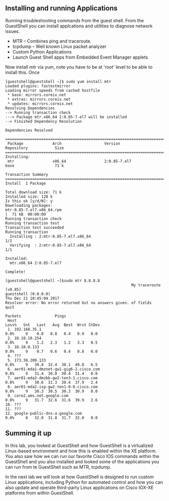 ## Installing and running Applications

Running troubleshooting commands from the guest shell.
From the GuestShell you can install applcations and utilities to diagnose network issues.

- MTR – Combines ping and traceroute. 
- tcpdump – Well known Linux packet analyzer
- Custom Python Applications
- Launch Guest Shell apps from Embedded Event Manager applets

Now install mtr via yum, note you have to be at 'root' level to be able to install this. Once

```
[guestshell@guestshell ~]$ sudo yum install mtr
Loaded plugins: fastestmirror
Loading mirror speeds from cached hostfile
 * base: mirrors.coreix.net
 * extras: mirrors.coreix.net
 * updates: mirrors.coreix.net
Resolving Dependencies
--> Running transaction check
---> Package mtr.x86_64 2:0.85-7.el7 will be installed
--> Finished Dependency Resolution

Dependencies Resolved

======================================================================================================
 Package             Arch                   Version                        Repository            Size
======================================================================================================
Installing:
 mtr                 x86_64                 2:0.85-7.el7                   base                  71 k

Transaction Summary
======================================================================================================
Install  1 Package

Total download size: 71 k
Installed size: 128 k
Is this ok [y/d/N]: y
Downloading packages:
mtr-0.85-7.el7.x86_64.rpm                                                      |  71 kB  00:00:00
Running transaction check
Running transaction test
Transaction test succeeded
Running transaction
  Installing : 2:mtr-0.85-7.el7.x86_64                                                            1/1
  Verifying  : 2:mtr-0.85-7.el7.x86_64                                                            1/1

Installed:
  mtr.x86_64 2:0.85-7.el7

Complete!
```
```
[guestshell@guestshell ~]$sudo mtr 8.8.8.8
                                                       	My traceroute  [v0.85]
guestshell (0.0.0.0)                                                                                          Thu Dec 21 10:45:04 2017
Resolver error: No error returned but no answers given. of fields   quit
                                                                                              Packets               Pings
 Host                                                                                       Loss%   Snt   Last   Avg  Best  Wrst StDev
 1. 192.168.35.1                                                                             0.0%     9    0.8   0.8   0.4   0.9   0.0
 2. 10.10.10.254                                                                             0.0%     9    1.2   2.3   1.2   3.3   0.5
 3. 10.10.0.133                                                                              0.0%     9    0.7   0.6   0.4   0.8   0.0
 4. ???
 5. 173.38.209.133                                                                           0.0%     9   30.4  32.4  30.1  49.8   6.5
 6. aer01-mda1-dmznet-gw1-gig6-2.cisco.com                                                   0.0%     9   31.4  30.8  30.4  31.4   0.0
 7. aer01-mda2-dmzbb-gw2-ten3-1.cisco.com                                                    0.0%     9   30.6  31.3  30.4  37.9   2.4
 8. aer01-mda2-isp-gw2-ten1-0-0.cisco.com                                                    0.0%     9   30.3  30.5  30.3  30.9   0.0
 9. core2.ams.net.google.com                                                                 0.0%     9   31.7  32.6  31.6  39.9   2.6
10. ???
11. ???
12. google-public-dns-a.google.com                                                           0.0%     8   32.0  31.8  31.7  32.0   0.0
 ```
 
## Summing it up

In this lab, you looked at GuestShell and how GuestShell is a virtualized Linux-based environment and how this is enabled within the XE platform. You also saw how we can run our favorite Cisco IOS commands within the GuestShell and you also installed and looked some of the applications you can run from te GuestShell such as MTR, tcpdump.  

In the next lab we will look at how GuestShell is designed to run custom Linux applications, including Python for automated control and how you can also update and operate third-party Linux applications on Cisco IOX-XE platforms from within GuestShell.